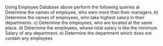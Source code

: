 Using Employee Database above perform the following queries
a) Determine the names of employee, who earn more than their managers.
b) Determine the names of employees, who take highest salary in their departments.
c) Determine the employees, who are located at the same place.
d) Determine the employees, whose total salary is like the minimum Salary of any
department.
e) Determine the department which does not contain any employees